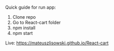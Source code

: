 Quick guide for run app:
1. Clone repo
2. Go to React-cart folder
3. npm install
4. npm start

Live:
https://mateuszlisowski.github.io/React-cart
